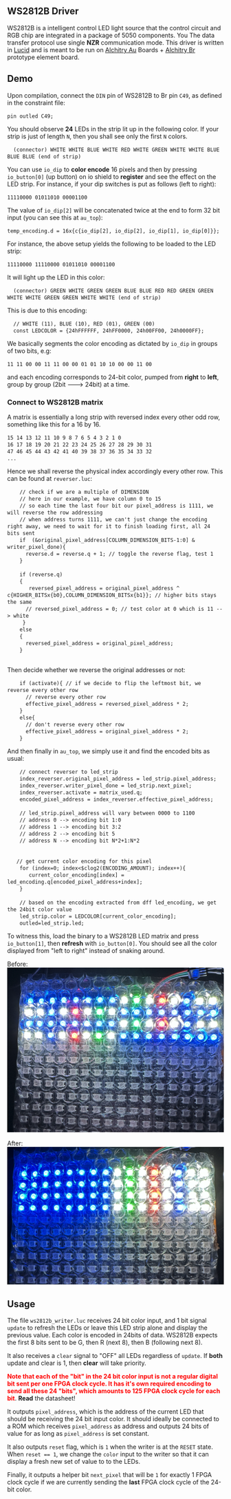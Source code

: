 ## WS2812B Driver

WS2812B is a intelligent control LED light source that the control circuit and RGB chip are integrated in a package of 5050 components. You The data transfer protocol use single **NZR** communication mode. This driver is written in [Lucid](https://alchitry.com/lucid) and is meant to be run on [Alchitry Au](https://www.sparkfun.com/products/16527) Boards + [Alchitry Br](https://www.sparkfun.com/products/16524) prototype element board.

## Demo

Upon compilation, connect the `DIN` pin of WS2812B to Br pin `C49`, as defined in the constraint file:

```
pin outled C49;
```

You should observe **24** LEDs in the strip lit up in the following color. If your strip is just of length `N`, then you shall see only the first `N` colors.

```
  (connector) WHITE WHITE BLUE WHITE RED WHITE GREEN WHITE WHITE BLUE BLUE BLUE (end of strip)
```

You can use `io_dip` to **color encode** 16 pixels and then by pressing `io_button[0]` (up button) on io shield to **register** and see the effect on the LED strip. For instance, if your dip switches is put as follows (left to right):

```
11110000 01011010 00001100
```

The value of `io_dip[2]` will be concatenated twice at the end to form 32 bit input (you can see this at `au_top`):

```
temp_encoding.d = 16x{c{io_dip[2], io_dip[2], io_dip[1], io_dip[0]}};
```

For instance, the above setup yields the following to be loaded to the LED strip:

```
11110000 11110000 01011010 00001100
```

It will light up the LED in this color:

```
  (connector) GREEN WHITE GREEN GREEN BLUE BLUE RED RED GREEN GREEN WHITE WHITE GREEN GREEN WHITE WHITE (end of strip)
```

This is due to this encoding:

```
  // WHITE (11), BLUE (10), RED (01), GREEN (00)
  const LEDCOLOR = {24hFFFFFF, 24hFF0000, 24h00FF00, 24h0000FF};
```

We basically segments the color encoding as dictated by `io_dip` in groups of two bits, e.g:

```
11 11 00 00 11 11 00 00 01 01 10 10 00 00 11 00
```

and each encoding corresponds to 24-bit color, pumped from **right** to **left**, group by group (2bit ---> 24bit) at a time.

### Connect to WS2812B matrix

A matrix is essentially a long strip with reversed index every other odd row, something like this for a 16 by 16.

```
15 14 13 12 11 10 9 8 7 6 5 4 3 2 1 0
16 17 18 19 20 21 22 23 24 25 26 27 28 29 30 31
47 46 45 44 43 42 41 40 39 38 37 36 35 34 33 32
...
```

Hence we shall reverse the physical index accordingly every other row. This can be found at `reverser.luc`:

```
    // check if we are a multiple of DIMENSION 
    // here in our example, we have column 0 to 15
    // so each time the last four bit our pixel_address is 1111, we will reverse the row addressing
    // when address turns 1111, we can't just change the encoding right away, we need to wait for it to finish loading first, all 24 bits sent
    if  (&original_pixel_address[COLUMN_DIMENSION_BITS-1:0] & writer_pixel_done){
      reverse.d = reverse.q + 1; // toggle the reverse flag, test 1
    }
    
    if (reverse.q)
    {
       reversed_pixel_address = original_pixel_address ^ c{HIGHER_BITSx{b0},COLUMN_DIMENSION_BITSx{b1}}; // higher bits stays the same 
      // reversed_pixel_address = 0; // test color at 0 which is 11 --> white
     }
    else
    {
      reversed_pixel_address = original_pixel_address;
    }
    
```

Then decide whether we reverse the original addresses or not:
```
    if (activate){ // if we decide to flip the leftmost bit, we reverse every other row
      // reverse every other row
      effective_pixel_address = reversed_pixel_address * 2;
    }
    else{
      // don't reverse every other row 
      effective_pixel_address = original_pixel_address * 2;
    }
```

And then finally in `au_top`, we simply use it and find the encoded bits as usual:

```
    // connect reverser to led_strip 
    index_reverser.original_pixel_address = led_strip.pixel_address;
    index_reverser.writer_pixel_done = led_strip.next_pixel;
    index_reverser.activate = matrix_used.q;
    encoded_pixel_address = index_reverser.effective_pixel_address;
    
    // led_strip.pixel_address will vary between 0000 to 1100 
    // address 0 --> encoding bit 1:0 
    // address 1 --> encoding bit 3:2 
    // address 2 --> encoding bit 5
    // address N --> encoding bit N*2+1:N*2
    
 
   // get current color encoding for this pixel
    for (index=0; index<$clog2(ENCODING_AMOUNT); index++){
       current_color_encoding[index] = led_encoding.q[encoded_pixel_address+index];
    }
    
    // based on the encoding extracted from dff led_encoding, we get the 24bit color value
    led_strip.color = LEDCOLOR[current_color_encoding]; 
    outled=led_strip.led;
```

To witness this, load the binary to a WS2812B LED matrix and press `io_button[1]`, then **refresh** with `io_button[0]`. You should see all the color displayed from "left to right" instead of snaking around.

Before:
![before](images/before.png)

After:
![after](images/after.png)

## Usage

The file `ws2812b_writer.luc` receives 24 bit color input, and 1 bit signal `update` to refresh the LEDs or leave this LED strip alone and display the previous value. Each color is encoded in 24bits of data. WS2812B expects the first 8 bits sent to be G, then R (next 8), then B (following next 8).

It also receives a `clear` signal to "OFF" all LEDs regardless of `update`. If **both** update and clear is 1, then **clear** will take priority.

<span style="color:red; font-weight: bold;">Note that each of the "bit" in the 24 bit color input is not a regular digital bit sent per one FPGA clock cycle. It has it's own required encoding to send all these 24 "bits", which amounts to 125 FPGA clock cycle for each bit</span>. **Read** the datasheet!

It outputs `pixel_address`, which is the address of the current LED that should be receiving the 24 bit input color. It should ideally be connected to a ROM which receives `pixel_address` as address and outputs 24 bits of value for as long as `pixel_address` is set constant.

It also outputs `reset` flag, which is `1` when the writer is at the `RESET` state. When `reset == 1`, we change the `color` input to the writer so that it can display a fresh new set of value to to the LEDs.

Finally, it outputs a helper bit `next_pixel` that will be `1` for exactly 1 FPGA clock cycle if we are currently sending the **last** FPGA clock cycle of the 24-bit color.
